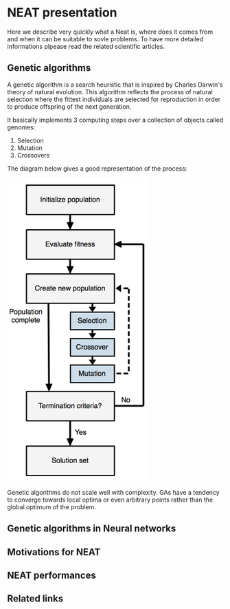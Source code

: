 # NEAT presentation

Here we describe very quickly what a Neat is, where does it comes from and when it can be suitable to sovle problems. To have more detailed informations plpease read the related scientific articles.

## Genetic algorithms

A genetic algorithm is a search heuristic that is inspired by Charles Darwin's theory of natural evolution. This algorithm reflects the process of natural selection where the fittest individuals are selected for reproduction in order to produce offspring of the next generation.

It basically implements 3 computing steps over a collection of objects called genomes:

1. Selection
2. Mutation
3. Crossovers

The diagram below gives a good representation of the process:

![Genetic algorithm](https://github.com/onino-js/NEAT/blob/main/documentation/images/genetic-algorithm.png?raw=true, "Genetic algorithm")

Genetic algorithms do not scale well with complexity.
GAs have a tendency to converge towards local optima or even arbitrary points rather than the global optimum of the problem.

## Genetic algorithms in Neural networks

## Motivations for NEAT

## NEAT performances

## Related links
